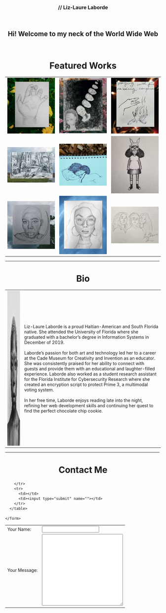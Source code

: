<!DOCTYPE html>
<html lang="en" dir="ltr">
  <head>
    <meta charset="utf-8">
    <title>Laurie's Personal Website</title>
  </head>
  <body>
    <h3 align= center> // Liz-Laure Laborde </h3>
    <br>
    <h2 align= center> Hi! Welcome to my neck of the World Wide Web</h2>
    <br>
    <h1 align= center>Featured Works</h1>
    <table cellspacing=10>
      <tr>
        <td><img src="hand drawing.jpg" alt="hand" width="400"></td>
        <td><img src="faces drawing.jpg" alt="faces" width="400"></td>
        <td><img src="handfire drawing.jpg" alt="handfire" width="400"></td>
      </tr>
      <tr>
        <td><img src="uf sketch drawing.jpg" alt="uf sketch" width="400"></td>
        <td><img src="self arnold drawing.jpg" alt="Hey Arnold Inspired Self Portrait" width="400"></td>
        <td><img src="self bobs burgers drawing.jpg" alt="Bob's Burgers Inspired Self Portrait" width="400"></td>
      </tr>
      <tr>
        <td><img src="self portrait drawing.jpg" alt="Self Portrait" width="400"></td>
        <td><img src="kiandra drawing.jpg" alt="sketch of Kiandra" width="400"></td>
        <td><img src="muna drawing.jpg" alt="Sketch of band MUNA" width="400"></td
      </tr>
    </table>
    <hr width=500>
    <h1 align= center>Bio</h1>
    <table align = center cellspacing= 175>
      <tr>
        <td><img src="self portrait black and white.jpg" alt="photo of Liz-Laure" height = 500></td>
        <td><p>Liz-Laure Laborde is a proud Haitian-American and South Florida native. She attended the University of Florida where she graduated with a bachelor’s degree in Information Systems in December of 2019.
          <br>
          <br>
            Laborde’s passion for both art and technology led her to a career at the Cade Museum for Creativity and Invention as an educator. She was consistently praised for her ability to connect with guests and provide them with an educational and laughter-filled experience.
            Laborde also worked as a student research assistant for the Florida Institute for Cybersecurity Research where she created an encryption script to protect Prime 3, a multimodal voting system.
            <br>
            <br>
            In her free time, Laborde enjoys reading late into the night, refining her web development skills and continuing her quest to find the perfect chocolate chip cookie.
        </p></td>
      </tr>
    </table>
    <hr width=500>
    <h1 align = center>Contact Me</h1>
    <form class="" action="mailto:lizlaurelaborde@gmail.com" method="post">
      <table align = center>
        <tr>
          <td>  <label>Your Name:</label></td>
          <td>  <input type="text" name="YourName" value=""></td>
        </tr>
        <tr>
          <td>  <label>Your Message:</label></td>
          <td><textarea name="name" rows="15" cols="30"></textarea></td>

        </tr>
        <tr>
          <td></td>
          <td><input type="submit" name=""></td>
        </tr>
      </table>

    </form>
  </body>
</html>
